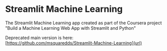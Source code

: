 # Streamlit Machine Learning
 The Streamlit Machine Learning app created as part of the Coursera project "Build a Machine Learning Web App with Streamlit and Python"

Deprecated main version is here:
[https://github.com/msquaredds/Streamlit-Machine-Learning](url)
